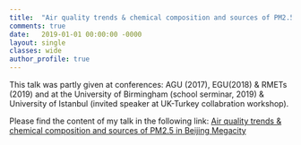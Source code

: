 ```yaml
---
title:  "Air quality trends & chemical composition and sources of PM2.5 in Beijing Megacity"
comments: true
date:   2019-01-01 00:00:00 -0000
layout: single
classes: wide
author_profile: true
---
```


This talk was partly given at conferences: AGU (2017), EGU(2018) & RMETs (2019) and at the University of Birmingham (school serminar, 2019)
& University of Istanbul (invited speaker at UK-Turkey collabration workshop).

Please find the content of my talk in the following link: [Air quality trends & chemical composition and sources of PM2.5 in Beijing Megacity](https://tuanvvu.github.io/Atmospheric_science_VN/)

